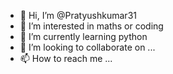 - 👋 Hi, I’m @Pratyushkumar31
- 👀 I’m interested in maths or coding
- 🌱 I’m currently learning python
- 💞️ I’m looking to collaborate on ...
- 📫 How to reach me ... 

<!---
Pratyushkumar31/Pratyushkumar31 is a ✨ special ✨ repository because its `README.md` (this file) appears on your GitHub profile.
You can click the Preview link to take a look at your changes.
--->
